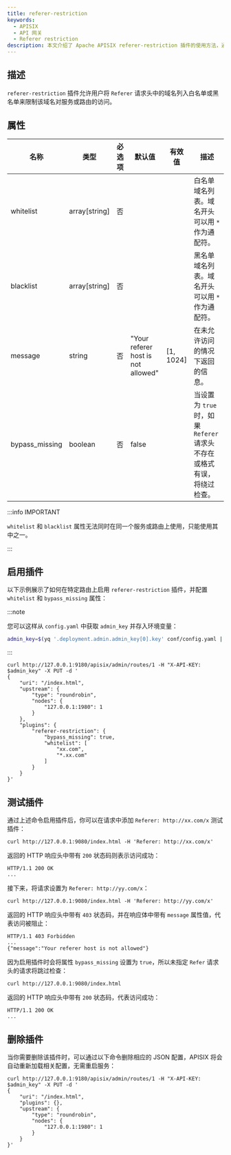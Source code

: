 ```yaml
---
title: referer-restriction
keywords:
  - APISIX
  - API 网关
  - Referer restriction
description: 本文介绍了 Apache APISIX referer-restriction 插件的使用方法，通过该插件可以将 referer 请求头中的域名加入黑名单或者白名单来限制其对服务或路由的访问。
---
```


<!--
#
# Licensed to the Apache Software Foundation (ASF) under one or more
# contributor license agreements.  See the NOTICE file distributed with
# this work for additional information regarding copyright ownership.
# The ASF licenses this file to You under the Apache License, Version 2.0
# (the "License"); you may not use this file except in compliance with
# the License.  You may obtain a copy of the License at
#
#     http://www.apache.org/licenses/LICENSE-2.0
#
# Unless required by applicable law or agreed to in writing, software
# distributed under the License is distributed on an "AS IS" BASIS,
# WITHOUT WARRANTIES OR CONDITIONS OF ANY KIND, either express or implied.
# See the License for the specific language governing permissions and
# limitations under the License.
#
-->

## 描述

`referer-restriction` 插件允许用户将 `Referer` 请求头中的域名列入白名单或黑名单来限制该域名对服务或路由的访问。

## 属性

| 名称    | 类型          | 必选项 | 默认值 | 有效值 | 描述                             |
| --------- | ------------- | ------ | ------ | ------ | -------------------------------- |
| whitelist | array[string] | 否    |         |       | 白名单域名列表。域名开头可以用 `*` 作为通配符。 |
| blacklist | array[string] | 否    |         |       | 黑名单域名列表。域名开头可以用 `*` 作为通配符。 |
| message | string | 否    | "Your referer host is not allowed" | [1, 1024] | 在未允许访问的情况下返回的信息。 |
| bypass_missing  | boolean       | 否    | false   |       | 当设置为 `true` 时，如果 `Referer` 请求头不存在或格式有误，将绕过检查。 |

:::info IMPORTANT

`whitelist` 和 `blacklist` 属性无法同时在同一个服务或路由上使用，只能使用其中之一。

:::

## 启用插件

以下示例展示了如何在特定路由上启用 `referer-restriction` 插件，并配置 `whitelist` 和 `bypass_missing` 属性：

:::note

您可以这样从 `config.yaml` 中获取 `admin_key` 并存入环境变量：

```bash
admin_key=$(yq '.deployment.admin.admin_key[0].key' conf/config.yaml | sed 's/"//g')
```

:::

```shell
curl http://127.0.0.1:9180/apisix/admin/routes/1 -H "X-API-KEY: $admin_key" -X PUT -d '
{
    "uri": "/index.html",
    "upstream": {
        "type": "roundrobin",
        "nodes": {
            "127.0.0.1:1980": 1
        }
    },
    "plugins": {
        "referer-restriction": {
            "bypass_missing": true,
            "whitelist": [
                "xx.com",
                "*.xx.com"
            ]
        }
    }
}'
```

## 测试插件

通过上述命令启用插件后，你可以在请求中添加 `Referer: http://xx.com/x` 测试插件：

```shell
curl http://127.0.0.1:9080/index.html -H 'Referer: http://xx.com/x'
```

返回的 HTTP 响应头中带有 `200` 状态码则表示访问成功：

```shell
HTTP/1.1 200 OK
...
```

接下来，将请求设置为 `Referer: http://yy.com/x`：

```shell
curl http://127.0.0.1:9080/index.html -H 'Referer: http://yy.com/x'
```

返回的 HTTP 响应头中带有 `403` 状态码，并在响应体中带有 `message` 属性值，代表访问被阻止：

```shell
HTTP/1.1 403 Forbidden
...
{"message":"Your referer host is not allowed"}
```

因为启用插件时会将属性 `bypass_missing` 设置为 `true`，所以未指定 `Refer` 请求头的请求将跳过检查：

```shell
curl http://127.0.0.1:9080/index.html
```

返回的 HTTP 响应头中带有 `200` 状态码，代表访问成功：

```shell
HTTP/1.1 200 OK
...
```

## 删除插件

当你需要删除该插件时，可以通过以下命令删除相应的 JSON 配置，APISIX 将会自动重新加载相关配置，无需重启服务：

```shell
curl http://127.0.0.1:9180/apisix/admin/routes/1 -H "X-API-KEY: $admin_key" -X PUT -d '
{
    "uri": "/index.html",
    "plugins": {},
    "upstream": {
        "type": "roundrobin",
        "nodes": {
            "127.0.0.1:1980": 1
        }
    }
}'
```
